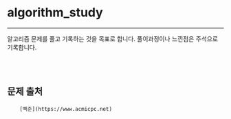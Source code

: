 # algorithm_study
------------
알고리즘 문제를 풀고 기록하는 것을 목표로 합니다.
풀이과정이나 느낀점은 주석으로 기록합니다.  

</br>
</br>

## 문제 출처
```
    [백준](https://www.acmicpc.net)
```

</br>
</br>